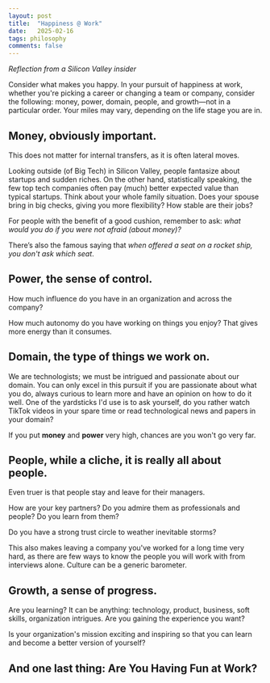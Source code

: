 ```yaml
---
layout: post
title:  "Happiness @ Work"
date:   2025-02-16
tags: philosophy 
comments: false
---
```


  _Reflection from a Silicon Valley insider_

Consider what makes you happy. In your pursuit of happiness at work, whether you're picking a career or changing a team or company, consider the following: money, power, domain, people, and growth—not in a particular order. Your miles may vary, depending on the life stage you are in. 

## Money, obviously important. 

This does not matter for internal transfers, as it is often lateral moves. 

Looking outside (of Big Tech) in Silicon Valley, people fantasize about startups and sudden riches. On the other hand, statistically speaking, the few top tech companies often pay (much) better expected value than typical startups. Think about your whole family situation. Does your spouse bring in big checks, giving you more flexibility? How stable are their jobs? 

For people with the benefit of a good cushion, remember to ask: _what would you do if you were not afraid (about money)?_ 

There’s also the famous saying that _when offered a seat on a rocket ship, you don't ask which seat_. 

## Power, the sense of control. 

How much influence do you have in an organization and across the company? 

How much autonomy do you have working on things you enjoy? That gives more energy than it consumes.  

## Domain, the type of things we work on. 

We are technologists; we must be intrigued and passionate about our domain. You can only excel in this pursuit if you are passionate about what you do, always curious to learn more and have an opinion on how to do it well. One of the yardsticks I'd use is to ask yourself, do you rather watch TikTok videos in your spare time or read technological news and papers in your domain?

If you put **money** and **power** very high, chances are you won't go very far. 

## People, while a cliche, it is really all about people. 

Even truer is that people stay and leave for their managers.

How are your key partners? Do you admire them as professionals and people? Do you learn from them? 

Do you have a strong trust circle to weather inevitable storms? 

This also makes leaving a company you've worked for a long time very hard, as there are few ways to know the people you will work with from interviews alone. Culture can be a generic barometer. 

## Growth, a sense of progress. 

Are you learning? It can be anything: technology, product, business, soft skills, organization intrigues. Are you gaining the experience you want? 

Is your organization's mission exciting and inspiring so that you can learn and become a better version of yourself?

## And one last thing: Are You Having Fun at Work?


